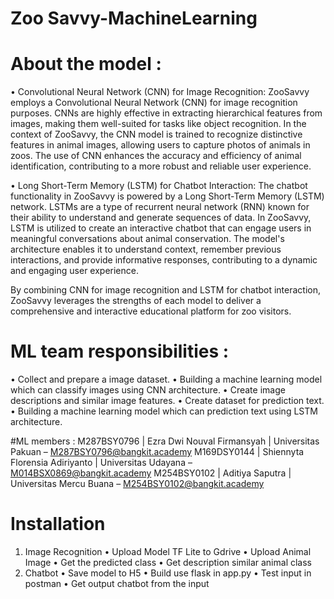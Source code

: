 # Zoo Savvy-MachineLearning
# About the model :
  •	Convolutional Neural Network (CNN) for Image Recognition:
    ZooSavvy employs a Convolutional Neural Network (CNN) for image recognition purposes. CNNs are highly effective in extracting hierarchical features from images, making them well-suited for tasks like object recognition. In the context of ZooSavvy, the        CNN model is trained to recognize distinctive features in animal images, allowing users to capture photos of animals in zoos. The use of CNN enhances the accuracy and efficiency of animal identification, contributing to a more robust and reliable user        experience.
    
  •	Long Short-Term Memory (LSTM) for Chatbot Interaction:
    The chatbot functionality in ZooSavvy is powered by a Long Short-Term Memory (LSTM) network. LSTMs are a type of recurrent neural network (RNN) known for their ability to understand and generate sequences of data. In ZooSavvy, LSTM is utilized to create      an interactive chatbot that can engage users in meaningful conversations about animal conservation. The model's architecture enables it to understand context, remember previous interactions, and provide informative responses, contributing to a dynamic        and engaging user experience.
    
By combining CNN for image recognition and LSTM for chatbot interaction, ZooSavvy leverages the strengths of each model to deliver a comprehensive and interactive educational platform for zoo visitors.

# ML team responsibilities : 
• Collect and prepare a image dataset.
• Building a machine learning model which can classify images using CNN architecture.
• Create image descriptions and similar image features.
• Create dataset for prediction text.
• Building a machine learning model which can prediction text using LSTM architecture.


#ML members :
M287BSY0796 | Ezra Dwi Nouval Firmansyah     | Universitas Pakuan      – M287BSY0796@bangkit.academy
M169DSY0144 | Shiennyta Florensia Adiriyanto | Universitas Udayana     – M014BSX0869@bangkit.academy
M254BSY0102 | Aditiya Saputra                | Universitas Mercu Buana – M254BSY0102@bangkit.academy

# Installation
1. Image Recognition
  •	Upload Model TF Lite to Gdrive
  •	Upload Animal Image
  •	Get the predicted class
  •	Get description similar animal class
2. Chatbot
  •	Save model to H5 
  •	Build use flask in app.py 
  •	Test input in postman
  •	Get output chatbot from the input 
